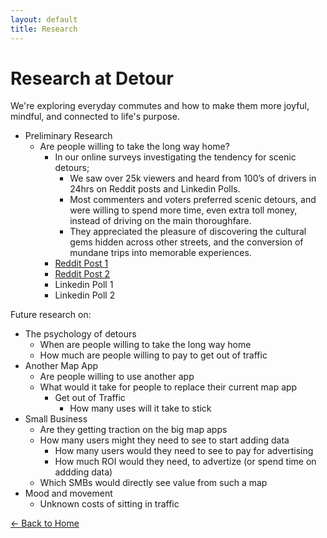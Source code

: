 ```yaml
---
layout: default
title: Research
---
```


# Research at Detour

We're exploring everyday commutes and how to make them more joyful, mindful, and connected to life's purpose.

- Preliminary Research
  - Are people willing to take the long way home?
    - In our online surveys investigating the tendency for scenic detours;
      - We saw over 25k viewers and heard from 100’s of drivers in 24hrs on Reddit posts and Linkedin Polls. 
      - Most commenters and voters preferred scenic detours, and were willing to spend more time, even extra toll money, instead of driving on the main thoroughfare. 
      - They appreciated the pleasure of discovering the cultural gems hidden across other streets, and the conversion of mundane trips into memorable experiences.
    - [Reddit Post 1](https://www.reddit.com/r/NoStupidQuestions/comments/1kite7m/is_it_weird_to_take_a_longer_route_just_because/)
    - [Reddit Post 2](https://www.reddit.com/r/roadtrip/comments/1kiszd7/what_makes_a_drive_feel_worth_it/)
    - Linkedin Poll 1
    - Linkedin Poll 2

Future research on:

- The psychology of detours
  - When are people willing to take the long way home
  - How much are people willing to pay to get out of traffic
- Another Map App
  - Are people willing to use another app
  - What would it take for people to replace their current map app
    - Get out of Traffic
      - How many uses will it take to stick
- Small Business
  - Are they getting traction on the big map apps
  - How many users might they need to see to start adding data
    - How many users would they need to see to pay for advertising
    - How much ROI would they need, to advertize (or spend time on addding data)
  - Which SMBs would directly see value from such a map         
- Mood and movement
  - Unknown costs of sitting in traffic
 
[← Back to Home](/)
